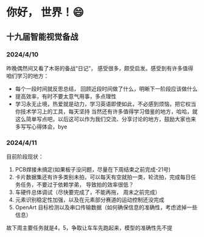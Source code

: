 # 你好， 世界！😄
## 十九届智能视觉备战
### 2024/4/10
昨晚偶然间又看了木哥的备战“日记”， 感受很多，颇受启发。感受到有许多值得咱们学习的地方：
- 每个一段时间就反思总结， 回顾近段时间做了什么，明晰下一阶段应该做什么
- 提高效率，有时不要太意气用事，多点理性
- 学习永无止境，热爱就是动力，学习英语即使如此，不必感到烦恼，把它权当你技术学习上的工具，每天坚持
  当然还有许多值得学习借鉴的地方，哈哈，就这么简单写点吧，以后这可以作为我们交流、分享讨论的地方，鼓励大家也来多写写心得体会，bye

### 2024/4/11
目前阶段现状：
1. PCB焊接未搞定(如果板子没问题，尽量在下周结束之前完成-21号)
2. 卡片数据集还有许多类别未拍，可以每天有空就拍一类，轮流拍，完成每日任务任务，不要过于依赖学弟， 导致拍的效率很低？
3. 车硬件总体调试（尽快要完成了，不能再拖， 周末之前完成）
4. 元素识别稳定性加强，以及在元素部分赛道的运动控制还没完成
5. OpenArt 目标检测以及串口传输数据（如何确保信息的准确性，考虑滤掉一些信息）

故下周主要任务就是4，5，争取让车车先跑起来，模型的准确性先不提
